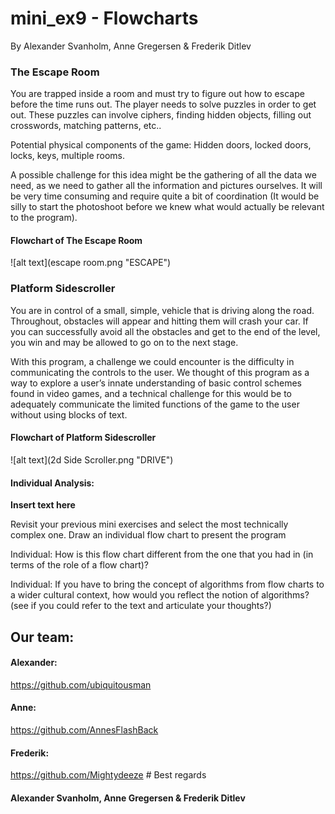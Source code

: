 # mini_ex9 - Flowcharts
By Alexander Svanholm, Anne Gregersen & Frederik Ditlev

### The Escape Room

You are trapped inside a room and must try to figure out how to escape before the time runs out. The player needs to solve puzzles in order to get out. These puzzles can involve ciphers, finding hidden objects, filling out crosswords, matching patterns, etc..

Potential physical components of the game: Hidden doors, locked doors, locks, keys, multiple rooms.

A possible challenge for this idea might be the gathering of all the data we need, as we need to gather all the information and pictures ourselves. It will be very time consuming and require quite a bit of coordination (It would be silly to start the photoshoot before we knew what would actually be relevant to the program).

#### Flowchart of The Escape Room
![alt text](escape room.png "ESCAPE")

### Platform Sidescroller

You are in control of a small, simple, vehicle that is driving along the road. Throughout, obstacles will appear and hitting them will crash your car. If you can successfully avoid all the obstacles and get to the end of the level, you win and may be allowed to go on to the next stage.

With this program, a challenge we could encounter is the difficulty in communicating the controls to the user. We thought of this program as a way to explore a user’s innate understanding of basic control schemes found in video games, and a technical challenge for this would be to adequately communicate the limited functions of the game to the user without using blocks of text.

#### Flowchart of Platform Sidescroller
![alt text](2d Side Scroller.png "DRIVE")

#### Individual Analysis:
**Insert text here**

Revisit your previous mini exercises and select the most technically complex one. Draw an individual flow chart to present the program

Individual: How is this flow chart different from the one that you had in  (in terms of the role of a flow chart)?

Individual: If you have to bring the concept of algorithms from flow charts to a wider cultural context, how would you reflect the notion of algorithms? (see if you could refer to the text and articulate your thoughts?)

## Our team:
#### Alexander:
https://github.com/ubiquitousman
#### Anne:
https://github.com/AnnesFlashBack
#### Frederik:
https://github.com/Mightydeeze  #
 Best regards
#### Alexander Svanholm, Anne Gregersen & Frederik Ditlev
